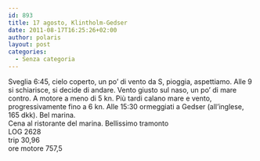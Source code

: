 ```yaml
---
id: 893
title: 17 agosto, Klintholm-Gedser
date: 2011-08-17T16:25:26+02:00
author: polaris
layout: post
categories:
  - Senza categoria
---
```

Sveglia 6:45, cielo coperto, un po&#8217; di vento da S, pioggia, aspettiamo. Alle 9 si schiarisce, si decide di andare. Vento giusto sul naso, un po&#8217; di mare contro. A motore a meno di 5 kn. Più tardi calano mare e vento, progressivamente fino a 6 kn. Alle 15:30 ormeggiati a Gedser (all&#8217;inglese, 165 dkk). Bel marina.  
Cena al ristorante del marina. Bellissimo tramonto  
LOG 2628  
trip 30,96  
ore motore 757,5